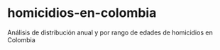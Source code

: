 # homicidios-en-colombia
Análisis de distribución anual y por rango de edades de homicidios en Colombia
